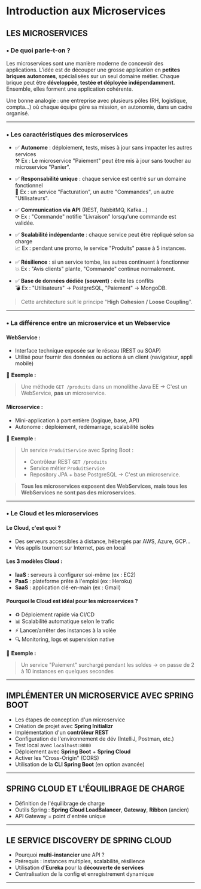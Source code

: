 # Introduction aux Microservices

## LES MICROSERVICES

### • De quoi parle-t-on ?
Les microservices sont une manière moderne de concevoir des applications. L'idée est de découper une grosse application en **petites briques autonomes**, spécialisées sur un seul domaine métier. Chaque brique peut être **développée, testée et déployée indépendamment**. Ensemble, elles forment une application cohérente.

Une bonne analogie : une entreprise avec plusieurs pôles (RH, logistique, compta...) où chaque équipe gère sa mission, en autonomie, dans un cadre organisé.

---

### • Les caractéristiques des microservices

- ✅ **Autonome** : déploiement, tests, mises à jour sans impacter les autres services  
  ⚒ Ex : Le microservice "Paiement" peut être mis à jour sans toucher au microservice "Panier".

- ✅ **Responsabilité unique** : chaque service est centré sur un domaine fonctionnel  
  📎 Ex : un service "Facturation", un autre "Commandes", un autre "Utilisateurs".

- ✅ **Communication via API** (REST, RabbitMQ, Kafka...)  
  ⟳ Ex : "Commande" notifie "Livraison" lorsqu'une commande est validée.

- ✅ **Scalabilité indépendante** : chaque service peut être répliqué selon sa charge  
  📈 Ex : pendant une promo, le service "Produits" passe à 5 instances.

- ✅ **Résilience** : si un service tombe, les autres continuent à fonctionner  
  💥 Ex : "Avis clients" plante, "Commande" continue normalement.

- ✅ **Base de données dédiée (souvent)** : évite les conflits  
  💣 Ex : "Utilisateurs" → PostgreSQL, "Paiement" → MongoDB.

> Cette architecture suit le principe "**High Cohesion / Loose Coupling**".

---

### • La différence entre un microservice et un Webservice

#### WebService :
- Interface technique exposée sur le réseau (REST ou SOAP)
- Utilisé pour fournir des données ou actions à un client (navigateur, appli mobile)

🧠 **Exemple :**
> Une méthode `GET /produits` dans un monolithe Java EE → C'est un WebService, **pas** un microservice.

#### Microservice :
- Mini-application à part entière (logique, base, API)
- Autonome : déploiement, redémarrage, scalabilité isolés

🧠 **Exemple :**
> Un service `ProduitService` avec Spring Boot :
> - Contrôleur REST `GET /produits`
> - Service métier `ProduitService`
> - Repository JPA + base PostgreSQL
> → C'est un microservice.

> **Tous les microservices exposent des WebServices, mais tous les WebServices ne sont pas des microservices.**

---

### • Le Cloud et les microservices

#### Le Cloud, c'est quoi ?
- Des serveurs accessibles à distance, hébergés par AWS, Azure, GCP...
- Vos applis tournent sur Internet, pas en local

#### Les 3 modèles Cloud :
- **IaaS** : serveurs à configurer soi-même (ex : EC2)
- **PaaS** : plateforme prête à l'emploi (ex : Heroku)
- **SaaS** : application clé-en-main (ex : Gmail)

#### Pourquoi le Cloud est idéal pour les microservices ?
- ♻ Déploiement rapide via CI/CD
- 📊 Scalabilité automatique selon le trafic
- ⚡️ Lancer/arrêter des instances à la volée
- 🔍 Monitoring, logs et supervision native

🧠 **Exemple :**
> Un service "Paiement" surchargé pendant les soldes → on passe de 2 à 10 instances en quelques secondes

---

## IMPLÉMENTER UN MICROSERVICE AVEC SPRING BOOT

- Les étapes de conception d'un microservice
- Création de projet avec **Spring Initializr**
- Implémentation d'un **contrôleur REST**
- Configuration de l'environnement de dév (IntelliJ, Postman, etc.)
- Test local avec `localhost:8080`
- Déploiement avec **Spring Boot** + **Spring Cloud**
- Activer les "Cross-Origin" (CORS)
- Utilisation de la **CLI Spring Boot** (en option avancée)

---

## SPRING CLOUD ET L'ÉQUILIBRAGE DE CHARGE

- Définition de l'équilibrage de charge
- Outils Spring : **Spring Cloud LoadBalancer**, **Gateway**, **Ribbon** (ancien)
- API Gateway = point d'entrée unique

---

## LE SERVICE DISCOVERY DE SPRING CLOUD

- Pourquoi **multi-instancier** une API ?
- Prérequis : instances multiples, scalabilité, résilience
- Utilisation d'**Eureka** pour la **découverte de services**
- Centralisation de la config et enregistrement dynamique

---

